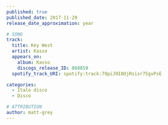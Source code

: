 ```yaml
---
published: true
published_date: 2017-11-29
release_date_approximation: year

# SONG
track:
  title: Key West
  artist: Kasso
  appears_on:
    album: Kasso
    discogs_release_ID: 868859
  spotify_track_URI: spotify:track:79piJ9I8OjRsisr75gvPsE

categories:
  - Italo disco
  - Disco

# ATTRIBUTION
author: matt-grey
---
```

